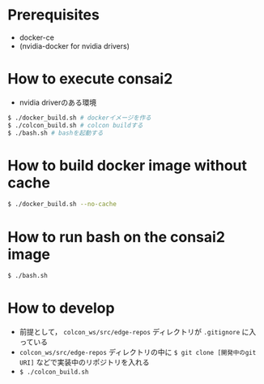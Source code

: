 # Prerequisites
- docker-ce
- (nvidia-docker for nvidia drivers)

# How to execute consai2
- nvidia driverのある環境
```bash
$ ./docker_build.sh # dockerイメージを作る
$ ./colcon_build.sh # colcon buildする
$ ./bash.sh # bashを起動する
```

# How to build docker image without cache
```bash
$ ./docker_build.sh --no-cache
```

# How to run bash on the consai2 image

```bash
$ ./bash.sh
```

# How to develop
- 前提として， `colcon_ws/src/edge-repos` ディレクトリが `.gitignore` に入っている
- `colcon_ws/src/edge-repos` ディレクトリの中に `$ git clone [開発中のgit URI]` などで実装中のリポジトリを入れる
- `$ ./colcon_build.sh`

